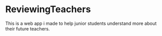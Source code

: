 # ReviewingTeachers
This is a web app i made to help junior students understand more about their future teachers.
